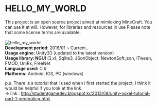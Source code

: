 # HELLO_MY_WORLD

This project is an open source project aimed at mimicking MineCraft. You can use it at will. However, for libraries and resources in use Please note that some license terms are available.  
<br>
![hello_my_world](https://user-images.githubusercontent.com/9248400/75618900-dc37ab00-5bb7-11ea-9ec0-9759c0b6429f.png)
<b><Project Overview></b><br>
	<b>Development period:</b> 2016/01 ~ Current..<br>
	<b>Usage engine:</b> Unity3D (updated to the latest version)<br>
	<b>Usage library: NGUI</b> (3.x), Sqlite3, JSonObject, NewtonSoft.json, ITween, FMOD, UniRx, FreeNet<br>
	<b>Language used:</b> C #<br>
	<b>Platforms:</b> Android, IOS, PC (windows)<br>
	
p.s. There is a tutorial that I used when I first started the project. I think it would be helpful if you look at the link.<br>
-> link : http://studentgamedev.blogspot.kr/2013/08/unity-voxel-tutorial-part-1-generating.html
